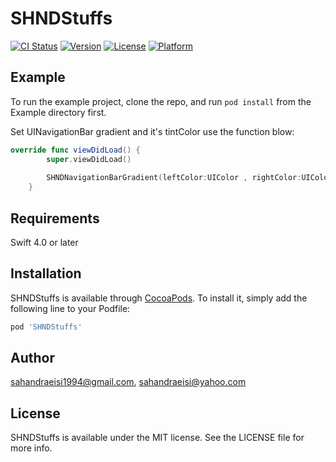 # SHNDStuffs

[![CI Status](https://img.shields.io/travis/sahandraeisi1994@gmail.com/SHNDStuffs.svg?style=flat)](https://travis-ci.org/sahandraeisi1994@gmail.com/SHNDStuffs)
[![Version](https://img.shields.io/cocoapods/v/SHNDStuffs.svg?style=flat)](https://cocoapods.org/pods/SHNDStuffs)
[![License](https://img.shields.io/cocoapods/l/SHNDStuffs.svg?style=flat)](https://cocoapods.org/pods/SHNDStuffs)
[![Platform](https://img.shields.io/cocoapods/p/SHNDStuffs.svg?style=flat)](https://cocoapods.org/pods/SHNDStuffs)

## Example

To run the example project, clone the repo, and run `pod install` from the Example directory first.


Set UINavigationBar gradient and it's tintColor use the function blow:
```Swift
override func viewDidLoad() {
        super.viewDidLoad()
        
        SHNDNavigationBarGradient(leftColor:UIColor , rightColor:UIColor, tintColor:UIColor? = .black)
    }
```

## Requirements
Swift 4.0 or later
## Installation

SHNDStuffs is available through [CocoaPods](https://cocoapods.org). To install
it, simply add the following line to your Podfile:

```ruby
pod 'SHNDStuffs'
```

## Author

sahandraeisi1994@gmail.com, sahandraeisi@yahoo.com

## License

SHNDStuffs is available under the MIT license. See the LICENSE file for more info.
